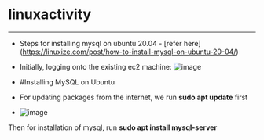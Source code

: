 # linuxactivity
---------------
- Steps for installing mysql on ubuntu 20.04 - [refer here] (https://linuxize.com/post/how-to-install-mysql-on-ubuntu-20-04/)
 
 - Initially, logging onto the existing ec2 machine:
![image](https://user-images.githubusercontent.com/103210706/162410038-3f645c92-3765-4d21-b19f-e8db6b8e7c2c.png)

- #Installing MySQL on Ubuntu 

- For updating packages from the internet, we run **sudo apt update** first
-  ![image](https://user-images.githubusercontent.com/103210706/162411410-3d00ba6b-78d4-4df9-8c25-bef9e2c4ece7.png)

Then for installation of mysql, run **sudo apt install mysql-server**

